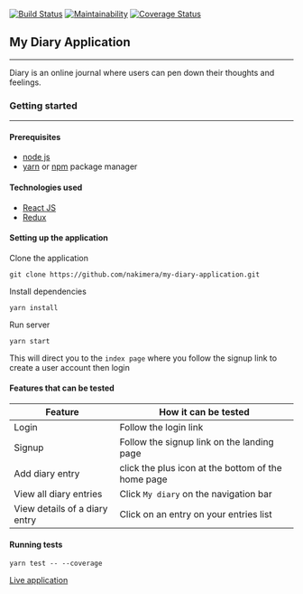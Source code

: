 [![Build Status](https://travis-ci.org/nakimera/my-diary-application.svg?branch=develop)](https://travis-ci.org/nakimera/my-diary-application)
[![Maintainability](https://api.codeclimate.com/v1/badges/140e2cdf5000e339ab23/maintainability)](https://codeclimate.com/github/nakimera/my-diary-application/maintainability)
[![Coverage Status](https://coveralls.io/repos/github/nakimera/my-diary-application/badge.svg?branch=develop)](https://coveralls.io/github/nakimera/my-diary-application?branch=develop)

## My Diary Application
---
Diary is an online journal where users can pen down their thoughts and feelings.

### Getting started
---
#### Prerequisites
- [node js](https://nodejs.org/en/download/)
- [yarn](https://yarnpkg.com/lang/en/docs/install/#mac-stable) or [npm](https://www.npmjs.com/get-npm) package manager

#### Technologies used
- [React JS](https://reactjs.org/docs/getting-started.html)
- [Redux](https://redux.js.org/)

#### Setting up the application

Clone the application

`git clone https://github.com/nakimera/my-diary-application.git`

Install dependencies

`yarn install`

Run server

`yarn start`

This will direct you to the `index page` where you follow the signup link to create a user account then login

#### Features that can be tested

| Feature |How it can be tested |
|---------|---------|
|Login| Follow the login link|
|Signup| Follow the signup link on the landing page|
|Add diary entry|click the plus icon at the bottom of the home page|
|View all diary entries|Click `My diary` on the navigation bar|
|View details of a diary entry|Click on an entry on your entries list|

#### Running tests
`yarn test -- --coverage`

[Live application](https://my-diary-application.herokuapp.com/)